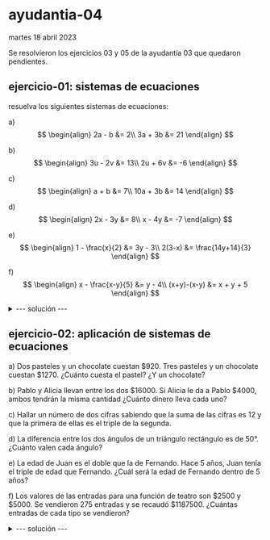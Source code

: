 # ayudantia-04

martes 18 abril 2023

Se resolvieron los ejercicios 03 y 05 de la ayudantía 03 que quedaron pendientes.

## ejercicio-01: sistemas de ecuaciones

resuelva los siguientes sistemas de ecuaciones:

a) 
$$
\begin{align}
2a - b &= 2\\
3a + 3b &= 21
\end{align}
$$

b) 
$$
\begin{align}
3u - 2v &= 13\\
2u + 6v &= -6
\end{align}
$$

c) 
$$
\begin{align}
a + b &= 7\\
10a + 3b &= 14
\end{align}
$$

d) 
$$
\begin{align}
2x - 3y &= 8\\
x - 4y &= -7
\end{align}
$$

e)
$$
\begin{align}
1 - \frac{x}{2} &= 3y - 3\\
2(3-x) &= \frac{14y+14}{3}
\end{align}
$$

f)
$$
\begin{align}
x - \frac{x-y}{5} &= y - 4\\
(x+y)-(x-y) &= x + y + 5
\end{align}
$$

<details>
<summary>--- solución ---</summary>

a) $a=3$, $b=4$

b) $u=3$, $v=-2$

c) $a=-1$, $b=8$

d) $x=53/5$, $b=22/5$

e) $x=-4$, $y=2$

f) $x=0$, $y=5$

</details>

## ejercicio-02: aplicación de sistemas de ecuaciones

a) Dos pasteles y un chocolate cuestan $920. Tres pasteles y un chocolate cuestan $1270. ¿Cuánto cuesta el pastel? ¿Y un chocolate?

b) Pablo y Alicia llevan entre los dos $16000. Si Alicia le da a Pablo $4000, ambos tendrán la misma cantidad ¿Cuánto dinero lleva cada uno?

c) Hallar un número de dos cifras sabiendo que la suma de las cifras es 12 y que la primera de ellas es el triple de la segunda.

d) La diferencia entre los dos ángulos de un triángulo rectángulo es de 50°. ¿Cuánto valen cada ángulo?

e) La edad de Juan es el doble que la de Fernando. Hace 5 años, Juan tenía el triple de edad que Fernando. ¿Cuál será la edad de Fernando dentro de 5 años?

f) Los valores de las entradas para una función de teatro son $2500 y $5000. Se vendieron 275 entradas y se recaudó $1187500. ¿Cuántas entradas de cada tipo se vendieron?

<details>
<summary>--- solución ---</summary>

a) El pastel cuesta $350 y el chocolate $220

b) Pablo tiene $4000 y Alicia tiene $12000.

c) El número que cumple estas condiciones es el número 93.

d) Un ángulo vale 20° y el otro 70°

e) Fernando tiene 10 años y en 5 años más tendrá 15 años.

f) Se vendieron 200 entradas de $5000 y 75 entradas de $2500.

</details>